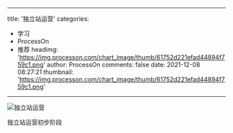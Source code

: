 
---
title: '独立站运营'
categories: 
 - 学习
 - ProcessOn
 - 推荐
headimg: 'https://img.processon.com/chart_image/thumb/61752d221efad44894f759c1.png'
author: ProcessOn
comments: false
date: 2021-12-08 08:27:21
thumbnail: 'https://img.processon.com/chart_image/thumb/61752d221efad44894f759c1.png'
---

<div>   
<img class="thumb" alt="独立站运营" src="https://img.processon.com/chart_image/thumb/61752d221efad44894f759c1.png" referrerpolicy="no-referrer">
<p>独立站运营初步阶段</p>  
</div>
            